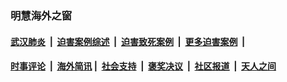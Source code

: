 
### 明慧海外之窗

####  [武汉肺炎](indexes/365.md?t=04300301) &nbsp;|&nbsp;  [迫害案例综述](indexes/328.md?t=04300301) &nbsp;|&nbsp; [迫害致死案例](indexes/277.md?t=04300301)  &nbsp;|&nbsp; [更多迫害案例](indexes/81.md?t=04300301)  &nbsp;|&nbsp; 
####  [时事评论](indexes/19.md?t=04300301) &nbsp;|&nbsp; [海外简讯](indexes/245.md?t=04300301)&nbsp;|&nbsp;  [社会支持](indexes/140.md?t=04300301) &nbsp;|&nbsp; [褒奖决议](indexes/282.md?t=04300301) &nbsp;|&nbsp; [社区报道](indexes/91.md?t=04300301)  &nbsp;|&nbsp; [天人之间](indexes/78.md?t=04300301) 

